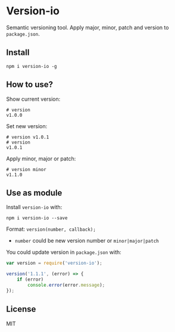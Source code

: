 # Version-io

Semantic versioning tool. Apply major, minor, patch and version to `package.json`.

## Install

`npm i version-io -g`


## How to use?

Show current version:

```
# version
v1.0.0
```
Set new version:

```
# version v1.0.1
# version
v1.0.1
```

Apply minor, major or patch:

```
# version minor
v1.1.0
```

## Use as module

Install `version-io` with:

```
npm i version-io --save
```

Format: `version(number, callback);`
- `number` could be new version number or `minor|major|patch`

You could update version in `package.json` with:
```js
var version = require('version-io');

version('1.1.1', (error) => {
    if (error)
        console.error(error.message);
});
```

## License

MIT

